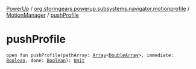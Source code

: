 [PowerUp](../../index.md) / [org.stormgears.powerup.subsystems.navigator.motionprofile](../index.md) / [MotionManager](index.md) / [pushProfile](./push-profile.md)

# pushProfile

`open fun pushProfile(pathArray: `[`Array`](https://kotlinlang.org/api/latest/jvm/stdlib/kotlin/-array/index.html)`<`[`DoubleArray`](https://kotlinlang.org/api/latest/jvm/stdlib/kotlin/-double-array/index.html)`>, immediate: `[`Boolean`](https://kotlinlang.org/api/latest/jvm/stdlib/kotlin/-boolean/index.html)`, done: `[`Boolean`](https://kotlinlang.org/api/latest/jvm/stdlib/kotlin/-boolean/index.html)`): `[`Unit`](https://kotlinlang.org/api/latest/jvm/stdlib/kotlin/-unit/index.html)